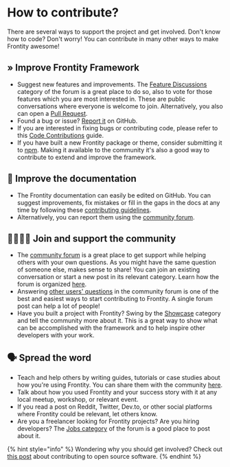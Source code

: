 # How to contribute?

There are several ways to support the project and get involved. Don't know how to code? Don't worry! You can contribute in many other ways to make Frontity awesome!


## » Improve Frontity Framework

* Suggest new features and improvements. The [Feature Discussions](https://community.frontity.org/c/feature-discussions/33) category of the forum is a great place to do so, also to vote for those features which you are most interested in. These are public conversations where everyone is welcome to join. Alternatively, you also can open a [Pull Request](https://github.com/frontity/frontity/pulls).
* Found a bug or issue? [Report it](https://github.com/frontity/frontity/issues) on GitHub.
* If you are interested in fixing bugs or contributing code, please refer to this [Code Contributions](code-contribution-guide.md) guide.
* If you have built a new Frontity package or theme, consider submitting it to [npm](https://www.npmjs.com/). Making it available to the community it's also a good way to contribute to extend and improve the framework.

## 📖 Improve the documentation

* The Frontity documentation can easily be edited on GitHub. You can suggest improvements, fix mistakes or fill in the gaps in the docs at any time by following these [contributing guidelines](https://github.com/frontity/docs/blob/master/CONTRIBUTING.md).
* Alternatively, you can report them using the [community forum](https://community.frontity.org/c/framework-development/docs-and-tutorials/29).

## 👨‍👩‍👧‍👦 Join and support the community

* The [community forum](https://community.frontity.org/) is a great place to get support while helping others with your own questions. As you might have the same question of someone else, makes sense to share! You can join an existing conversation or start a new post in its relevant category. Learn how the forum is organized [here](https://community.frontity.org/t/frontity-community-forum-users-guide/4399#organized-in-categories).
* Answering [other users' questions](https://community.frontity.org/c/dev-talk-questions/3) in the community forum is one of the best and easiest ways to start contributing to Frontity. A single forum post can help a lot of people!
* Have you built a project with Frontity? Swing by the [Showcase](https://community.frontity.org/c/community/showcases/19) category and tell the community more about it. This is a great way to show what can be accomplished with the framework and to help inspire other developers with your work.

## 🗣 Spread the word

* Teach and help others by writing guides, tutorials or case studies about how you're using Frontity. You can share them with the community [here](https://community.frontity.org/c/community/resources/15).
* Talk about how you used Frontity and your success story with it at any local meetup, workshop, or relevant event.
* If you read a post on Reddit, Twitter, Dev.to, or other social platforms where Frontity could be relevant, let others know.
* Are you a freelancer looking for Frontity projects? Are you hiring developers? The [Jobs category](https://community.frontity.org/c/jobs/45) of the forum is a good place to post about it.


{% hint style="info" %}
Wondering why you should get involved? Check out [this post](https://opensource.guide/how-to-contribute/#why-contribute-to-open-source) about contributing to open source software.
{% endhint %}

